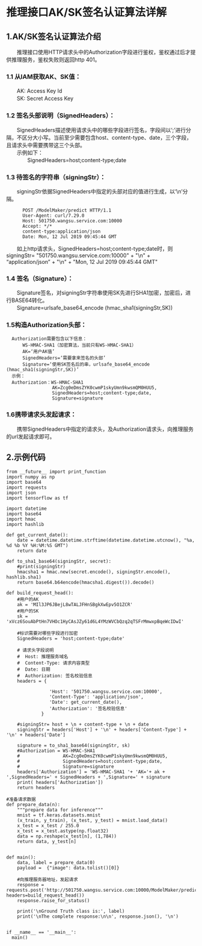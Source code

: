 # 推理接口AK/SK签名认证算法详解  
## 1.AK/SK签名认证算法介绍  
　　推理接口使用HTTP请求头中的Authorization字段进行鉴权，鉴权通过后才提供推理服务，鉴权失败则返回http 401。  

### 1.1 从IAM获取AK、SK值：  
　　AK: Access Key Id  
　　SK: Secret Access Key  
### 1.2 签名头部说明（SignedHeaders）：  
　　SignedHeaders描述使用请求头中的哪些字段进行签名，字段间以‘;’进行分隔，不区分大小写。当前至少需要包含host、content-type、date，三个字段，且请求头中需要携带这三个头部。  
　　示例如下：  
　　　　SignedHeaders=host;content-type;date  
### 1.3 待签名的字符串（signingStr）：  
　　signingStr依据SignedHeaders中指定的头部对应的值进行生成，以‘\n’分隔。  
   ```
         POST /ModelMaker/predict HTTP/1.1
         User-Agent: curl/7.29.0
         Host: 501750.wangsu.service.com:10000
         Accept: */*
         content-type:application/json
         Date: Mon, 12 Jul 2019 09:45:44 GMT
```
　　如上http请求头，SignedHeaders=host;content-type;date时，则signingStr= "501750.wangsu.service.com:10000" + "\n" + “application/json” + "\n" + "Mon, 12 Jul 2019 09:45:44 GMT"  
### 1.4 签名（Signature）：  
　　Signature签名，对signingStr字符串使用SK先进行SHA1加密，加密后，进行BASE64转化。  
　　Signature=urlsafe_base64_encode (hmac_sha1(signingStr,SK))  

### 1.5构造Authorization头部：  
```
  Authorization需要包含以下信息：  
      WS-HMAC-SHA1（加密算法，当前只有WS-HMAC-SHA1）
      AK=‘用户AK值’
      SignedHeaders=‘需要拿来签名的头部’
      Signature=‘使用SK签名后的串，urlsafe_base64_encode (hmac_sha1(signingStr,SK))’
  示例：
  Authorization：WS-HMAC-SHA1   
                 AK=Zcg0eDmsZYK0cwmP1skyUmn9kwsmQM0HUU5,
                 SignedHeaders=host;content-type;date,
                 Signature=signature
  ```
### 1.6携带请求头发起请求：  
　　携带SignedHeaders中指定的请求头，及Authorization请求头，向推理服务的url发起请求即可。

## 2.示例代码  
```
from __future__ import print_function
import numpy as np
import base64
import requests
import json
import tensorflow as tf

import datetime
import base64
import hmac
import hashlib

def get_current_date():
    date = datetime.datetime.strftime(datetime.datetime.utcnow(), "%a, %d %b %Y %H:%M:%S GMT")
    return date

def to_sha1_base64(signingStr, secret):
    #print(signingStr)
    hmacsha1 = hmac.new(secret.encode(), signingStr.encode(), hashlib.sha1)
    return base64.b64encode(hmacsha1.digest()).decode()

def build_request_head():
    #用户的AK
    ak = 'MIl3JP6JBejL8wTALJFHnSBgkXwEpv5O1ZCR'
    #用户的SK
    sk = 'xVcz6SouAbPtHn7VHOc1HyCAsJZy61d6L4YMzWVCbQzq2qTSFrMmwxpBqeWcIDwI'

    #标识需要对哪些字段进行加密
    SignedHeaders = 'host;content-type;date'

    # 请求头字段说明 
    #  Host: 推理服务域名
    #  Content-Type: 请求内容类型 
    #  Date: 日期
    #  Authorization: 签名校验信息
    headers = {
        
                'Host': '501750.wangsu.service.com:10000',
                'Content-Type': 'application/json',
                'Date': get_current_date(),
                'Authorization': '签名校验信息'
             }
    
    #signingStr= host + \n + content-type + \n + date
    signingStr = headers['Host'] + '\n' + headers['Content-Type'] + '\n' + headers['Date']
    
    signature = to_sha1_base64(signingStr, sk)
    #Authorization = WS-HMAC-SHA1 
    #                AK=Zcg0eDmsZYK0cwmP1skyUmn9kwsmQM0HUU5, 
    #                SignedHeaders=host;content-type;date, 
    #                Signature=signature
    headers['Authorization'] = 'WS-HMAC-SHA1 '+ 'AK='+ ak +  ',SignedHeaders=' + SignedHeaders + ',Signature=' + signature
    print( headers['Authorization'])
    return headers

#准备请求数据
def prepare_data(n):
    """prepare data for inference"""
    mnist = tf.keras.datasets.mnist
    (x_train, y_train), (x_test, y_test) = mnist.load_data()
    x_test = x_test / 255.0
    x_test = x_test.astype(np.float32)
    data = np.reshape(x_test[n], (1,784))
    return data, y_test[n]


def main():
    data, label = prepare_data(0)
    payload =  {"image": data.tolist()[0]}

    #向推理服务器地址，发起请求
    response = requests.post('http://501750.wangsu.service.com:10000/ModelMaker/predict',data=json.dumps(payload), headers=build_request_head())
    response.raise_for_status()
    
    print('\nGround Truth class is:', label)   
    print('\nThe complete response:\n\n', response.json(), '\n')


if __name__ == '__main__':
  main()
```